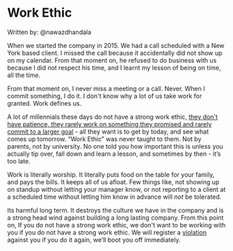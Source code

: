 # Work Ethic

Written by: @nawazdhandala

When we started the company in 2015. We had a call scheduled with a New York based client. I  missed the call because it accidentally did not show up on my calendar. From that moment on, he refused to do business with us because I did not respect his time, and I learnt my lesson of being on time, all the time.

From that moment on, I never miss a meeting or a call. Never. When I commit something, I do it.  I don't know why a lot of us take work for granted. Work defines us.

A lot of millennials these days do not have a strong work ethic, [they don't have patience, they rarely work on something they promised and rarely commit to a larger goal](https://www.youtube.com/watch?v=NEsUudZvntE) - all they want is to get by today, and see what comes up tomorrow. “Work Ethic” was never taught to them. Not by parents, not by university. No one told you how important this is unless you actually tip over, fall down and learn a lesson, and sometimes by then - it’s too late.

Work is literally worship. It literally puts food on the table for your family, and pays the bills. It keeps all of us afloat.  Few things like, not showing up on standup without letting your manager  know, or not reporting to a client at a scheduled time without letting him know in advance will *not* be tolerated.

Its harmful long term. It destroys the culture we have in the company and is a strong head wind against building a long lasting company. From this point on, If you do not have a strong work ethic, we don't want to be working with you if you do not have a strong work ethic. We will register a [violation](/people-operations/violation/README.md) against you if you do it again, we’ll boot you off immediately.  

